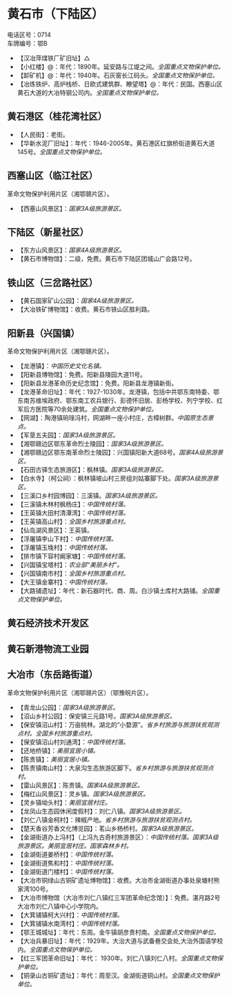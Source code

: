 # 黄石市（下陆区）  
电话区号：0714  
车牌编号：鄂B  

* 【汉冶萍煤铁厂矿旧址】△  
* 【小红楼】@：年代：1890年。延安路与江堤之间。*全国重点文物保护单位。*  
* 【卸矿机】@：年代：1940年。石灰窑长江码头。*全国重点文物保护单位。*  
* 【冶炼铁炉、高炉栈桥、日欧式建筑群、瞭望塔】@：年代：民国。西塞山区黄石大道的大冶特钢公司内。*全国重点文物保护单位。*  

## 黄石港区（桂花湾社区）  
* 【人民街】：老街。  
* 【华新水泥厂旧址】：年代：1946-2005年。黄石港区红旗桥街道黄石大道145号。*全国重点文物保护单位。*  

## 西塞山区（临江社区）  
革命文物保护利用片区（湘鄂赣片区）。  
* 【西塞山风景区】：*国家3A级旅游景区。*  

## 下陆区（新星社区）  
* 【东方山风景区】：*国家4A级旅游景区。*  
* 【黄石市博物馆】：二级，免费。黄石市下陆区团城山广会路12号。  

## 铁山区（三岔路社区）  
* 【黄石国家矿山公园】：*国家4A级旅游景区。*  
* 【大冶铁矿博物馆】：收费。黄石市铁山区胜利路。  

## 阳新县（兴国镇）  
革命文物保护利用片区（湘鄂赣片区）。  
* 【龙港镇】：*中国历史文化名镇。*  
* 【阳新县博物馆】：免费。阳新县陵园大道11号。  
* 【阳新县龙港革命历史纪念馆】：免费。阳新县龙港镇新街。  
* 【龙港革命旧址】：年代：1927-1030年。龙港镇，包括中共鄂东南特委、鄂东南苏维埃政府、鄂东南工农兵银行、彭德怀旧居、彭杨学校、列宁学校、红军后方医院等70余处建筑。*全国重点文物保护单位。*    
* 【网湖】：陶港镇珦琭冯村，网湖畔一座小村庄，古樟树群。*中国原生态景点。*  
* 【军垦五夫园】：*国家3A级旅游景区。*  
* 【湘鄂赣边区鄂东革命烈士陵园】：*国家3A级旅游景区。*  
* 【湘鄂赣边区鄂东南革命烈士陵园】：兴国镇阳新大道68号。*国家4A级旅游景区。*  
* 【石田古驿生态旅游区】：枫林镇。*国家3A级旅游景区。*  
* 【白水寺】（柯公祠）：枫林镇坡山村三房组刘姑寨脚下处。*国家3A级旅游景区。*  
* 【三溪口乡村园博园】：三溪镇。*国家3A级旅游景区。*  
* 【三溪镇木林村枫杨庄】：*中国传统村落。*  
* 【王英镇大田村清潭湾】：*中国传统村落。*  
* 【王英镇高山村】：*全国乡村旅游重点村。*  
* 【仙岛湖风景区】：王英镇。  
* 【浮屠镇李山下村】：*中国传统村落。*  
* 【浮屠镇玉堍村】：*中国传统村落。*  
* 【排市镇下容村阚家塘】：*中国传统村落。*  
* 【兴国镇宝塔村】：*农业部“美丽乡村”。*  
* 【兴国镇南市村】：*全国乡村旅游重点村。*  
* 【大王镇金寨村】：*中国传统村落。*  
* 【大路铺遗址】：年代：新石器时代、商、周。白沙镇土库村大路铺。*全国重点文物保护单位。*    

## 黄石经济技术开发区  

## 黄石新港物流工业园  

## 大冶市（东岳路街道）  
革命文物保护利用片区（湘鄂赣片区）（鄂豫皖片区）。  
* 【青龙山公园】：*国家3A级旅游景区。*  
* 【沼山乡村公园】：保安镇三元路1号。*国家3A级旅游景区。*  
* 【保安镇沼山村】：万亩桃林。湖北的“小婺源”。*省乡村旅游与旅游扶贫观测点村。全国乡村旅游重点村。*  
* 【保安镇沼山村刘通湾】：*中国传统村落。*  
* 【还地桥镇】：*美丽宜居小镇。*  
* 【陈贵镇】：*美丽宜居小镇。*  
* 【陈贵镇南山村】：大泉沟生态旅游区脚下。*省乡村旅游与旅游扶贫观测点村。*  
* 【雷山风景区】：陈贵镇。*国家4A级旅游景区。*  
* 【梅红山风景区】：灵乡镇。*国家3A级旅游景区。*  
* 【灵乡镇坳头村】：*美丽宜居村庄。*  
* 【龙凤山生态园休闲度假村】：刘仁八镇。*国家3A级旅游景区。*  
* 【刘仁八镇金柯村】：辣椒产地。*省乡村旅游与旅游扶贫观测点村。*  
* 【楚天香谷芳香文化博览园】：茗山乡杨桥村。*国家3A级旅游景区。*  
* 【金湖街道办上冯村】（上冯九古奇村旅游景区）：*中国传统村落。国家3A级旅游景区。美丽宜居村庄。国家森林乡村。*  
* 【金湖街道姜桥村】：*中国传统村落。*  
* 【金湖街道焦和村】：*中国传统村落。*  
* 【金湖街道门楼村】：*中国传统村落。*  
* 【大冶市铜绿山古铜矿遗址博物馆】：收费。大冶市金湖街道办事处泉塘村熊家湾100号。  
* 【大冶市博物馆（大冶市刘仁八镇红三军团革命纪念馆）】：免费。湛月路2号大冶市刘仁八镇中心小学院内。  
* 【大箕铺镇柯大兴村】：*中国传统村落。*  
* 【大箕铺镇水南湾村】：*中国传统村落。*    
* 【鄂王城城址】：年代：东周。金牛镇胡彦贵村南。*全国重点文物保护单位。*  
* 【大冶兵暴旧址】：年代：1929年。大治大道与武备巷交会处,大治外国语学校内。*全国重点文物保护单位。*  
* 【红三军团革命旧址】：年代：  1930年。刘仁八镇刘仁八村。*全国重点文物保护单位。*  
* 【铜录山古铜矿遗址】：年代：周至汉。金湖街道铜山村。*全国重点文物保护单位。*   